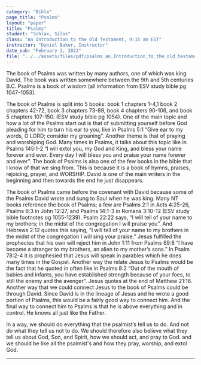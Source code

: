 ```yaml
---
category: "Bible"
page_title: "Psalms"
layout: "paper"
title: "Psalms"
student: "Schlax, Silas"
class: "An Introduction to the Old Testament, 9:15 am EST"
instructor: "Daniel Baker, Instructor"
date_sub: "February 2, 2022"
file: "../../assets/files/pdf/psalms_an_Introduction_to_the_old_testament.pdf"
---
```


The book of Psalms was written by many authors, one of which was king David. The book was written somewhere between the 9th and 5th centuries B.C. Psalms is a book of wisdom (all information from ESV study bible pg 1047-1053).

The book of Psalms is split into 5 books: book 1 chapters 1-4,1 book 2 chapters 42-72, book 3 chapters 73-89, book 4 chapters 90-106, and book 5 chapters 107-150. (ESV study bible pg 1054). One of the main topic and how a lot of the Psalms start out is that of submitting yourself before God pleading for him to turn his ear to you, like in Psalms 5:1 “Give ear to my words, O LORD; consider my groaning”. Another theme is that of praying and worshiping God. Many times in Psalms, it talks about this topic like in Psalms 145:1-2 “I will extol you, my God and King, and bless your name forever and ever. Every day I will bless you and praise your name forever and ever”. The book of Psalms is also one of the few books in the bible that I know of that we sing from. This is because it is a book of hymns, praises, rejoicing, prayer, and WORSHIP. David is one of the main writers in the beginning and then towards the end he just disappears.

The book of Psalms came before the covenant with David because some of the Psalms David wrote and sung to Saul when he was king. Many NT books reference the book of Psalms; a few are Psalms 2:1 in Acts 4:25-26, Psalms 6:3 in John 12:27, and Psalms 14:1-3 in Romans 3:10-12 (ESV study bible footnotes og 1055-1239). Psalm 22:22 says, “I will tell of your name to my brothers; in the midst of the congregation I will praise you”. And Hebrews 2:12 quotes this saying, “I will tell of your name to my brothers in the midst of the congregation I will sing your praise.” Jesus fulfilled the prophecies that his own will reject him in John 1:11 from Psalms 69:8 “I have become a stranger to my brothers, an alien to my mother’s sons.” In Psalm 78:2-4 it is prophesied that Jesus will speak in parables which he does many times in the Gospel. Another way the relate Jesus to Psalms would be the fact that he quoted in often like in Psalms 8:2 “Out of the mouth of babies and infants, you have established strength because of your foes, to still the enemy and the avenger”. Jesus quotes at the end of Matthew 21:16. Another way that we could connect Jesus to the book of Psalms could be through David. Since David is in the lineage of Jesus and he wrote a good portion of Psalms, this would be a fairly good way to connect him. And the final way to connect him to Psalms is that he is above everything and in control. He knows all just like the Father.

In a way, we should do everything that the psalmist’s tell us to do. And not do what they tell us not to do. We should therefore also believe what they tell us about God, Son, and Spirit, how we should act, and pray to God. and we should be like all the psalmist's and how they pray, worship, and extol God.


---